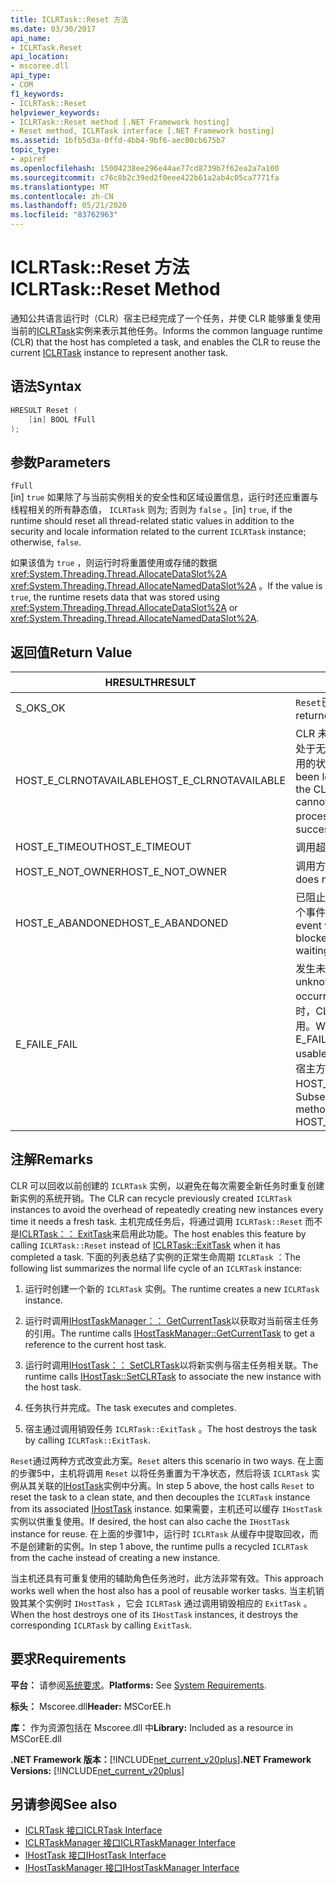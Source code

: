 ```yaml
---
title: ICLRTask::Reset 方法
ms.date: 03/30/2017
api_name:
- ICLRTask.Reset
api_location:
- mscoree.dll
api_type:
- COM
f1_keywords:
- ICLRTask::Reset
helpviewer_keywords:
- ICLRTask::Reset method [.NET Framework hosting]
- Reset method, ICLRTask interface [.NET Framework hosting]
ms.assetid: 1bfb5d3a-0ffd-4bb4-9bf6-aec00cb675b7
topic_type:
- apiref
ms.openlocfilehash: 15004238ee296e44ae77cd8739b7f62ea2a7a100
ms.sourcegitcommit: c76c8b2c39ed2f0eee422b61a2ab4c05ca7771fa
ms.translationtype: MT
ms.contentlocale: zh-CN
ms.lasthandoff: 05/21/2020
ms.locfileid: "83762963"
---
```

# <a name="iclrtaskreset-method"></a><span data-ttu-id="9ff56-102">ICLRTask::Reset 方法</span><span class="sxs-lookup"><span data-stu-id="9ff56-102">ICLRTask::Reset Method</span></span>
<span data-ttu-id="9ff56-103">通知公共语言运行时（CLR）宿主已经完成了一个任务，并使 CLR 能够重复使用当前的[ICLRTask](iclrtask-interface.md)实例来表示其他任务。</span><span class="sxs-lookup"><span data-stu-id="9ff56-103">Informs the common language runtime (CLR) that the host has completed a task, and enables the CLR to reuse the current [ICLRTask](iclrtask-interface.md) instance to represent another task.</span></span>  
  
## <a name="syntax"></a><span data-ttu-id="9ff56-104">语法</span><span class="sxs-lookup"><span data-stu-id="9ff56-104">Syntax</span></span>  
  
```cpp  
HRESULT Reset (  
    [in] BOOL fFull  
);  
```  
  
## <a name="parameters"></a><span data-ttu-id="9ff56-105">参数</span><span class="sxs-lookup"><span data-stu-id="9ff56-105">Parameters</span></span>  
 `fFull`  
 <span data-ttu-id="9ff56-106">[in] `true` 如果除了与当前实例相关的安全性和区域设置信息，运行时还应重置与线程相关的所有静态值， `ICLRTask` 则为; 否则为 `false` 。</span><span class="sxs-lookup"><span data-stu-id="9ff56-106">[in] `true`, if the runtime should reset all thread-related static values in addition to the security and locale information related to the current `ICLRTask` instance; otherwise, `false`.</span></span>  
  
 <span data-ttu-id="9ff56-107">如果该值为 `true` ，则运行时将重置使用或存储的数据 <xref:System.Threading.Thread.AllocateDataSlot%2A> <xref:System.Threading.Thread.AllocateNamedDataSlot%2A> 。</span><span class="sxs-lookup"><span data-stu-id="9ff56-107">If the value is `true`, the runtime resets data that was stored using <xref:System.Threading.Thread.AllocateDataSlot%2A> or <xref:System.Threading.Thread.AllocateNamedDataSlot%2A>.</span></span>  
  
## <a name="return-value"></a><span data-ttu-id="9ff56-108">返回值</span><span class="sxs-lookup"><span data-stu-id="9ff56-108">Return Value</span></span>  
  
|<span data-ttu-id="9ff56-109">HRESULT</span><span class="sxs-lookup"><span data-stu-id="9ff56-109">HRESULT</span></span>|<span data-ttu-id="9ff56-110">说明</span><span class="sxs-lookup"><span data-stu-id="9ff56-110">Description</span></span>|  
|-------------|-----------------|  
|<span data-ttu-id="9ff56-111">S_OK</span><span class="sxs-lookup"><span data-stu-id="9ff56-111">S_OK</span></span>|<span data-ttu-id="9ff56-112">`Reset`已成功返回。</span><span class="sxs-lookup"><span data-stu-id="9ff56-112">`Reset` returned successfully.</span></span>|  
|<span data-ttu-id="9ff56-113">HOST_E_CLRNOTAVAILABLE</span><span class="sxs-lookup"><span data-stu-id="9ff56-113">HOST_E_CLRNOTAVAILABLE</span></span>|<span data-ttu-id="9ff56-114">CLR 未加载到进程中，或 CLR 处于无法运行托管代码或处理调用的状态。</span><span class="sxs-lookup"><span data-stu-id="9ff56-114">The CLR has not been loaded into a process, or the CLR is in a state in which it cannot run managed code or process the call.</span></span> <span data-ttu-id="9ff56-115">顺利</span><span class="sxs-lookup"><span data-stu-id="9ff56-115">successfully</span></span>|  
|<span data-ttu-id="9ff56-116">HOST_E_TIMEOUT</span><span class="sxs-lookup"><span data-stu-id="9ff56-116">HOST_E_TIMEOUT</span></span>|<span data-ttu-id="9ff56-117">调用超时。</span><span class="sxs-lookup"><span data-stu-id="9ff56-117">The call timed out.</span></span>|  
|<span data-ttu-id="9ff56-118">HOST_E_NOT_OWNER</span><span class="sxs-lookup"><span data-stu-id="9ff56-118">HOST_E_NOT_OWNER</span></span>|<span data-ttu-id="9ff56-119">调用方不拥有该锁。</span><span class="sxs-lookup"><span data-stu-id="9ff56-119">The caller does not own the lock.</span></span>|  
|<span data-ttu-id="9ff56-120">HOST_E_ABANDONED</span><span class="sxs-lookup"><span data-stu-id="9ff56-120">HOST_E_ABANDONED</span></span>|<span data-ttu-id="9ff56-121">已阻止的线程或纤程正在等待某个事件时，该事件被取消。</span><span class="sxs-lookup"><span data-stu-id="9ff56-121">An event was canceled while a blocked thread or fiber was waiting on it.</span></span>|  
|<span data-ttu-id="9ff56-122">E_FAIL</span><span class="sxs-lookup"><span data-stu-id="9ff56-122">E_FAIL</span></span>|<span data-ttu-id="9ff56-123">发生未知的灾难性故障。</span><span class="sxs-lookup"><span data-stu-id="9ff56-123">An unknown catastrophic failure occurred.</span></span> <span data-ttu-id="9ff56-124">当方法返回 E_FAIL 时，CLR 在该进程内将不再可用。</span><span class="sxs-lookup"><span data-stu-id="9ff56-124">When a method returns E_FAIL, the CLR is no longer usable within the process.</span></span> <span data-ttu-id="9ff56-125">对宿主方法的后续调用会返回 HOST_E_CLRNOTAVAILABLE。</span><span class="sxs-lookup"><span data-stu-id="9ff56-125">Subsequent calls to hosting methods return HOST_E_CLRNOTAVAILABLE.</span></span>|  
  
## <a name="remarks"></a><span data-ttu-id="9ff56-126">注解</span><span class="sxs-lookup"><span data-stu-id="9ff56-126">Remarks</span></span>  
 <span data-ttu-id="9ff56-127">CLR 可以回收以前创建的 `ICLRTask` 实例，以避免在每次需要全新任务时重复创建新实例的系统开销。</span><span class="sxs-lookup"><span data-stu-id="9ff56-127">The CLR can recycle previously created `ICLRTask` instances to avoid the overhead of repeatedly creating new instances every time it needs a fresh task.</span></span> <span data-ttu-id="9ff56-128">主机完成任务后，将通过调用 `ICLRTask::Reset` 而不是[ICLRTask：： ExitTask](iclrtask-exittask-method.md)来启用此功能。</span><span class="sxs-lookup"><span data-stu-id="9ff56-128">The host enables this feature by calling `ICLRTask::Reset` instead of [ICLRTask::ExitTask](iclrtask-exittask-method.md) when it has completed a task.</span></span> <span data-ttu-id="9ff56-129">下面的列表总结了实例的正常生命周期 `ICLRTask` ：</span><span class="sxs-lookup"><span data-stu-id="9ff56-129">The following list summarizes the normal life cycle of an `ICLRTask` instance:</span></span>  
  
1. <span data-ttu-id="9ff56-130">运行时创建一个新的 `ICLRTask` 实例。</span><span class="sxs-lookup"><span data-stu-id="9ff56-130">The runtime creates a new `ICLRTask` instance.</span></span>  
  
2. <span data-ttu-id="9ff56-131">运行时调用[IHostTaskManager：： GetCurrentTask](ihosttaskmanager-getcurrenttask-method.md)以获取对当前宿主任务的引用。</span><span class="sxs-lookup"><span data-stu-id="9ff56-131">The runtime calls [IHostTaskManager::GetCurrentTask](ihosttaskmanager-getcurrenttask-method.md) to get a reference to the current host task.</span></span>  
  
3. <span data-ttu-id="9ff56-132">运行时调用[IHostTask：： SetCLRTask](ihosttask-setclrtask-method.md)以将新实例与宿主任务相关联。</span><span class="sxs-lookup"><span data-stu-id="9ff56-132">The runtime calls [IHostTask::SetCLRTask](ihosttask-setclrtask-method.md) to associate the new instance with the host task.</span></span>  
  
4. <span data-ttu-id="9ff56-133">任务执行并完成。</span><span class="sxs-lookup"><span data-stu-id="9ff56-133">The task executes and completes.</span></span>  
  
5. <span data-ttu-id="9ff56-134">宿主通过调用销毁任务 `ICLRTask::ExitTask` 。</span><span class="sxs-lookup"><span data-stu-id="9ff56-134">The host destroys the task by calling `ICLRTask::ExitTask`.</span></span>  
  
 <span data-ttu-id="9ff56-135">`Reset`通过两种方式改变此方案。</span><span class="sxs-lookup"><span data-stu-id="9ff56-135">`Reset` alters this scenario in two ways.</span></span> <span data-ttu-id="9ff56-136">在上面的步骤5中，主机将调用 `Reset` 以将任务重置为干净状态，然后将该 `ICLRTask` 实例从其关联的[IHostTask](ihosttask-interface.md)实例中分离。</span><span class="sxs-lookup"><span data-stu-id="9ff56-136">In step 5 above, the host calls `Reset` to reset the task to a clean state, and then decouples the `ICLRTask` instance from its associated [IHostTask](ihosttask-interface.md) instance.</span></span> <span data-ttu-id="9ff56-137">如果需要，主机还可以缓存 `IHostTask` 实例以供重复使用。</span><span class="sxs-lookup"><span data-stu-id="9ff56-137">If desired, the host can also cache the `IHostTask` instance for reuse.</span></span> <span data-ttu-id="9ff56-138">在上面的步骤1中，运行时 `ICLRTask` 从缓存中提取回收，而不是创建新的实例。</span><span class="sxs-lookup"><span data-stu-id="9ff56-138">In step 1 above, the runtime pulls a recycled `ICLRTask` from the cache instead of creating a new instance.</span></span>  
  
 <span data-ttu-id="9ff56-139">当主机还具有可重复使用的辅助角色任务池时，此方法非常有效。</span><span class="sxs-lookup"><span data-stu-id="9ff56-139">This approach works well when the host also has a pool of reusable worker tasks.</span></span> <span data-ttu-id="9ff56-140">当主机销毁其某个实例时 `IHostTask` ，它会 `ICLRTask` 通过调用销毁相应的 `ExitTask` 。</span><span class="sxs-lookup"><span data-stu-id="9ff56-140">When the host destroys one of its `IHostTask` instances, it destroys the corresponding `ICLRTask` by calling `ExitTask`.</span></span>  
  
## <a name="requirements"></a><span data-ttu-id="9ff56-141">要求</span><span class="sxs-lookup"><span data-stu-id="9ff56-141">Requirements</span></span>  
 <span data-ttu-id="9ff56-142">**平台：** 请参阅[系统要求](../../get-started/system-requirements.md)。</span><span class="sxs-lookup"><span data-stu-id="9ff56-142">**Platforms:** See [System Requirements](../../get-started/system-requirements.md).</span></span>  
  
 <span data-ttu-id="9ff56-143">**标头：** Mscoree.dll</span><span class="sxs-lookup"><span data-stu-id="9ff56-143">**Header:** MSCorEE.h</span></span>  
  
 <span data-ttu-id="9ff56-144">**库：** 作为资源包括在 Mscoree.dll 中</span><span class="sxs-lookup"><span data-stu-id="9ff56-144">**Library:** Included as a resource in MSCorEE.dll</span></span>  
  
 <span data-ttu-id="9ff56-145">**.NET Framework 版本：**[!INCLUDE[net_current_v20plus](../../../../includes/net-current-v20plus-md.md)]</span><span class="sxs-lookup"><span data-stu-id="9ff56-145">**.NET Framework Versions:** [!INCLUDE[net_current_v20plus](../../../../includes/net-current-v20plus-md.md)]</span></span>  
  
## <a name="see-also"></a><span data-ttu-id="9ff56-146">另请参阅</span><span class="sxs-lookup"><span data-stu-id="9ff56-146">See also</span></span>

- [<span data-ttu-id="9ff56-147">ICLRTask 接口</span><span class="sxs-lookup"><span data-stu-id="9ff56-147">ICLRTask Interface</span></span>](iclrtask-interface.md)
- [<span data-ttu-id="9ff56-148">ICLRTaskManager 接口</span><span class="sxs-lookup"><span data-stu-id="9ff56-148">ICLRTaskManager Interface</span></span>](iclrtaskmanager-interface.md)
- [<span data-ttu-id="9ff56-149">IHostTask 接口</span><span class="sxs-lookup"><span data-stu-id="9ff56-149">IHostTask Interface</span></span>](ihosttask-interface.md)
- [<span data-ttu-id="9ff56-150">IHostTaskManager 接口</span><span class="sxs-lookup"><span data-stu-id="9ff56-150">IHostTaskManager Interface</span></span>](ihosttaskmanager-interface.md)
